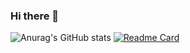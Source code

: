 ### Hi there 👋

![Anurag's GitHub stats](https://github-readme-stats.vercel.app/api?username=honyhaha&theme=dark&show_icons=true)
[![Readme Card](https://github-readme-stats.vercel.app/api/pin/?username=honyhaha&repo=github-readme-stats)](https://github.com/honyhaha/echow)
<p align="center">
</p>






<!--
**honyhaha/honyhaha** is a ✨ _special_ ✨ repository because its `README.md` (this file) appears on your GitHub profile.

Here are some ideas to get you started:

- 🔭 I’m currently working on ...
- 🌱 I’m currently learning ...
- 👯 I’m looking to collaborate on ...
- 🤔 I’m looking for help with ...
- 💬 Ask me about ...
- 📫 How to reach me: ...
- 😄 Pronouns: ...
- ⚡ Fun fact: ...
-->
